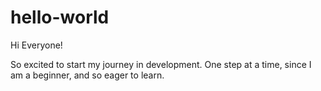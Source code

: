 # hello-world

Hi Everyone!

So excited to start my journey in development. One step at a time, since I am a beginner, and so eager to learn.
